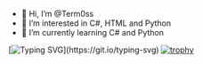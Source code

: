 - 👋 Hi, I’m @Term0ss
- 👀 I’m interested in C#, HTML and Python
- 🌱 I’m currently learning C# and Python

[![Typing SVG](https://readme-typing-svg.demolab.com/?lines=Touch+some+grass.;You+stupid+human.;Please.;+I+will+cry.)](https://git.io/typing-svg)
[![trophy](https://github-profile-trophy.vercel.app/?username=Term0ss&theme=onedark)](https://github.com/ryo-ma/github-profile-trophy)
